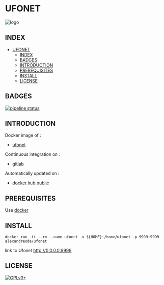# UFONET

![logo](https://assets.gitlab-static.net/uploads/-/system/project/avatar/12904485/ufonet-logo.png)

## INDEX

- [UFONET](#ufonet)
  - [INDEX](#index)
  - [BADGES](#badges)
  - [INTRODUCTION](#introduction)
  - [PREREQUISITES](#prerequisites)
  - [INSTALL](#install)
  - [LICENSE](#license)

## BADGES

[![pipeline status](https://gitlab.com/oda-alexandre/ufonet/badges/master/pipeline.svg)](https://gitlab.com/oda-alexandre/ufonet/commits/master)

## INTRODUCTION

Docker image of :

- [ufonet](https://ufonet.03c8.net/)

Continuous integration on :

- [gitlab](https://gitlab.com/oda-alexandre/ufonet/pipelines)

Automatically updated on :

- [docker hub public](https://hub.docker.com/r/alexandreoda/ufonet/)

## PREREQUISITES

Use [docker](https://www.docker.com)

## INSTALL

```docker run -ti --rm --name ufonet -v ${HOME}:/home/ufonet -p 9999:9999 alexandreoda/ufonet```

link to Ufonet <http://0.0.0.0:9999>

## LICENSE

[![GPLv3+](http://gplv3.fsf.org/gplv3-127x51.png)](https://gitlab.com/oda-alexandre/ufonet/blob/master/LICENSE)
